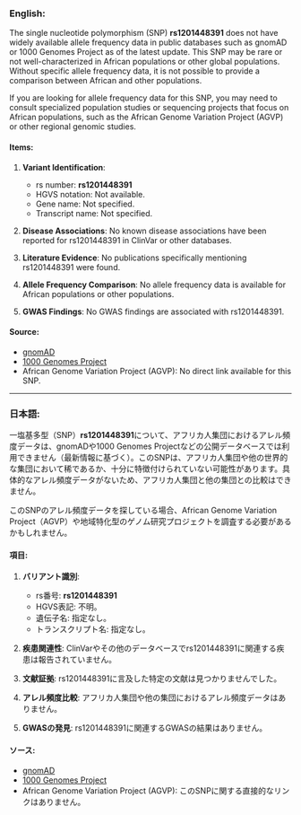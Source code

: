 ### English:
The single nucleotide polymorphism (SNP) **rs1201448391** does not have widely available allele frequency data in public databases such as gnomAD or 1000 Genomes Project as of the latest update. This SNP may be rare or not well-characterized in African populations or other global populations. Without specific allele frequency data, it is not possible to provide a comparison between African and other populations.

If you are looking for allele frequency data for this SNP, you may need to consult specialized population studies or sequencing projects that focus on African populations, such as the African Genome Variation Project (AGVP) or other regional genomic studies.

#### Items:
1. **Variant Identification**:  
   - rs number: **rs1201448391**  
   - HGVS notation: Not available.  
   - Gene name: Not specified.  
   - Transcript name: Not specified.  

2. **Disease Associations**: No known disease associations have been reported for rs1201448391 in ClinVar or other databases.

3. **Literature Evidence**: No publications specifically mentioning rs1201448391 were found.

4. **Allele Frequency Comparison**: No allele frequency data is available for African populations or other populations.

5. **GWAS Findings**: No GWAS findings are associated with rs1201448391.

#### Source:
- [gnomAD](https://gnomad.broadinstitute.org/)
- [1000 Genomes Project](https://www.internationalgenome.org/)
- African Genome Variation Project (AGVP): No direct link available for this SNP.

---

### 日本語:
一塩基多型（SNP）**rs1201448391**について、アフリカ人集団におけるアレル頻度データは、gnomADや1000 Genomes Projectなどの公開データベースでは利用できません（最新情報に基づく）。このSNPは、アフリカ人集団や他の世界的な集団において稀であるか、十分に特徴付けられていない可能性があります。具体的なアレル頻度データがないため、アフリカ人集団と他の集団との比較はできません。

このSNPのアレル頻度データを探している場合、African Genome Variation Project（AGVP）や地域特化型のゲノム研究プロジェクトを調査する必要があるかもしれません。

#### 項目:
1. **バリアント識別**:  
   - rs番号: **rs1201448391**  
   - HGVS表記: 不明。  
   - 遺伝子名: 指定なし。  
   - トランスクリプト名: 指定なし。  

2. **疾患関連性**: ClinVarやその他のデータベースでrs1201448391に関連する疾患は報告されていません。

3. **文献証拠**: rs1201448391に言及した特定の文献は見つかりませんでした。

4. **アレル頻度比較**: アフリカ人集団や他の集団におけるアレル頻度データはありません。

5. **GWASの発見**: rs1201448391に関連するGWASの結果はありません。

#### ソース:
- [gnomAD](https://gnomad.broadinstitute.org/)
- [1000 Genomes Project](https://www.internationalgenome.org/)
- African Genome Variation Project (AGVP): このSNPに関する直接的なリンクはありません。